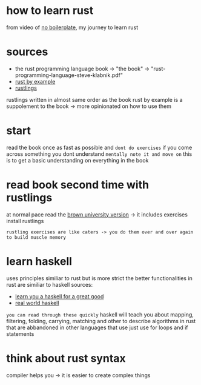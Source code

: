 # how to learn rust
from video of [no boilerplate](https://www.youtube.com/watch?v=2hXNd6x9sZs), my journey to learn rust

# sources
* the rust programming language book -> "the book" -> "rust-programming-language-steve-klabnik.pdf"
* [rust by example](https://doc.rust-lang.org/stable/rust-by-example/)
* [rustlings](https://github.com/rust-lang/rustlings)

rustlings written in almost same order as the book
rust by example is a suppolement to the book -> more opinionated on how to use them

# start
read the book once as fast as possible and `dont do exercises`
if you come across something you dont understand `mentally note it and move on`
this is to get a basic understanding on everything in the book

# read book second time with rustlings
at normal pace
read the [brown university version](https://rust-book.cs.brown.edu/) -> it includes exercises
install rustlings

```
rustling exercises are like caters -> you do them over and over again to build muscle memory
```

# learn haskell
uses principles similiar to rust but is more strict
the better functionalities in rust are similiar to haskell
sources:
* [learn you a haskell for a great good](http://learnyouahaskell.com/chapters)
* [real world haskell](https://book.realworldhaskell.org/read/)

`you can read through these quickly`
haskell will teach you about mapping, filtering, folding, carrying, matching and other to describe algorithms in rust that are abbandoned in other languages that use just use for loops and if statements

# think about rust syntax
compiler helps you -> it is easier to create complex things